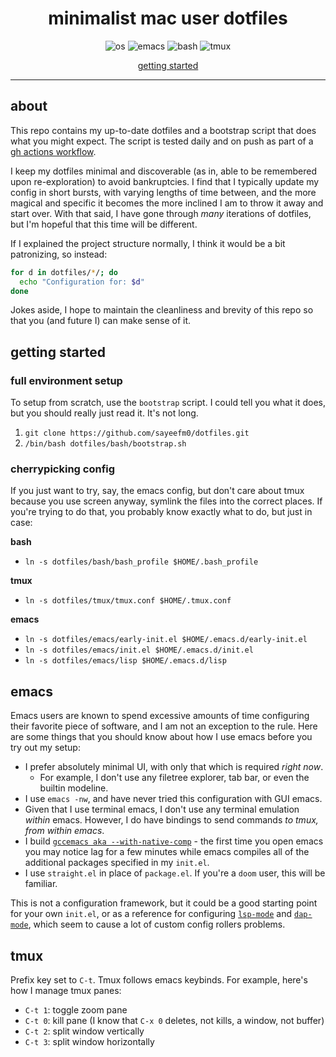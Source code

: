 <div align="center">

 # minimalist mac user dotfiles

 ![os](https://img.shields.io/badge/mac-434C5E?style=for-the-badge&labelColor=2E3440&logo=apple)
 ![emacs](https://img.shields.io/badge/emacs-81A1C1?style=for-the-badge&labelColor=2E3440&logo=gnuemacs&logoColor=white)
 ![bash](https://img.shields.io/badge/bash-7ebebd?style=for-the-badge&labelColor=2E3440&logo=gnubash&logoColor=white)
 ![tmux](https://img.shields.io/badge/tmux-A3BE8C?style=for-the-badge&labelColor=2E3440&logo=tmux&logoColor=white)
 
 [getting started](#getting-started)
 
 ---

</div>

## about

This repo contains my up-to-date dotfiles and a bootstrap script that does what you might expect. The script is tested daily and on push as part of a
[gh actions workflow](https://github.com/sayeefm0/dotfiles/actions). 

I keep my dotfiles minimal and discoverable (as in, able to be remembered upon re-exploration) to avoid bankruptcies. I find that
I typically update my config in short bursts, with varying lengths of time between, and the more magical and specific it becomes the more
inclined I am to throw it away and start over. With that said, I have gone through *many* iterations of dotfiles, but I'm hopeful that 
this time will be different.

If I explained the project structure normally, I think it would be a bit patronizing, so instead:
```bash
for d in dotfiles/*/; do
  echo "Configuration for: $d"
done
```

Jokes aside, I hope to maintain the cleanliness and brevity of this repo so that you (and future I) can make sense of it.

## getting started

### full environment setup

To setup from scratch, use the `bootstrap` script. I could tell you what it does, but you should really just read it.
It's not long.

1. `git clone https://github.com/sayeefm0/dotfiles.git`
2. `/bin/bash dotfiles/bash/bootstrap.sh`

### cherrypicking config

If you just want to try, say, the emacs config, but don't care about tmux because you use screen anyway, symlink the files into the correct
places. If you're trying to do that, you probably know exactly what to do, but just in case:

**bash**
- `ln -s dotfiles/bash/bash_profile $HOME/.bash_profile`

**tmux**
- `ln -s dotfiles/tmux/tmux.conf $HOME/.tmux.conf`

**emacs**
- `ln -s dotfiles/emacs/early-init.el $HOME/.emacs.d/early-init.el`
- `ln -s dotfiles/emacs/init.el $HOME/.emacs.d/init.el`
- `ln -s dotfiles/emacs/lisp $HOME/.emacs.d/lisp`

## emacs

Emacs users are known to spend excessive amounts of time configuring their favorite piece of software, and I am not an exception
to the rule. Here are some things that you should know about how I use emacs before you try out my setup:

- I prefer absolutely minimal UI, with only that which is required *right now*.
  - For example, I don't use any filetree explorer, tab bar, or even the builtin modeline.
- I use `emacs -nw`, and have never tried this configuration with GUI emacs.
- Given that I use terminal emacs, I don't use any terminal emulation *within* emacs. However, I do have bindings to send commands *to tmux, from within emacs*.
- I build [`gccemacs aka --with-native-comp`](https://www.emacswiki.org/emacs/GccEmacs) - the first time you open emacs you may notice lag for a few minutes while emacs compiles all of the additional packages specified in my `init.el`.
- I use `straight.el` in place of `package.el`. If you're a `doom` user, this will be familiar. 

This is not a configuration framework, but it could be a good starting point for your own `init.el`, or as a reference for 
configuring [`lsp-mode`](https://github.com/emacs-lsp/lsp-mode) and [`dap-mode`](https://github.com/emacs-lsp/dap-mode), 
which seem to cause a lot of custom config rollers problems.

## tmux

Prefix key set to `C-t`. Tmux follows emacs keybinds. For example, here's how I manage tmux panes:

- `C-t 1`: toggle zoom pane
- `C-t 0`: kill pane (I know that `C-x 0` deletes, not kills, a window, not buffer)
- `C-t 2`: split window vertically
- `C-t 3`: split window horizontally
